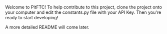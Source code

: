 Welcome to PitFTC! To help contribute to this project, clone the project onto your computer and edit the constants.py file with your API Key. Then you're ready to start developing!

A more detailed README will come later.
